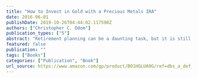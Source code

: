 ```yaml
---
title: "How to Invest in Gold with a Precious Metals IRA"
date: 2016-06-01
publishDate: 2019-10-26T04:44:02.117598Z
authors: ["Christopher C. Odom"]
publication_types: ["5"]
abstract: "Retirement planning can be a daunting task, but it is still something that we must do to insure the futures of children, family, spouse and ourselves. Learn how to invest in a Precious Metals or Gold IRA. Read this book now. It will help you save thousands of dollars in hidden fees and commissions. It's an absolute must-read before even considering investing in gold or other precious metals. Preserve your wealth. Protect your legacy. Read \"How to Invest in Gold with a Precious Metals IRA\" now.Why History Chose Gold: What it Means to InvestorsThe ongoing discussion about the fate of yellow metal in the coming years can be split into two basic arguments. Some people assert that the epoch of gold is finished, every time its price comes down. Conversely, proponents of gold caution that currencies will become insignificant and only those with the prudence to procure precious metals will benefit.You may be thinking that over the last decade gold has attracted excessively high number of investors or you might be thinking that colossal amounts of cash the government continues to print will certainly lead to collapse of dollar. Either way, you are omitting the point."
featured: false
publication: ""
tags: ["Books"]
categories: ["Publication", "Book"]
url_source: https://www.amazon.com/gp/product/B01HGLUA9G/ref=dbs_a_def_rwt_hsch_vapi_tkin_p1_i1
---
```

